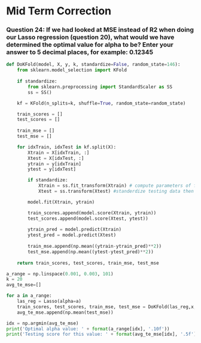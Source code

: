 # Mid Term Correction

### Question 24: If we had looked at MSE instead of R2 when doing our Lasso regression (question 20), what would we have determined the optimal value for alpha to be? Enter your answer to 5 decimal places, for example: 0.12345

```python
def DoKFold(model, X, y, k, standardize=False, random_state=146):
    from sklearn.model_selection import KFold
    
    if standardize:
        from sklearn.preprocessing import StandardScaler as SS
        ss = SS()

    kf = KFold(n_splits=k, shuffle=True, random_state=random_state)

    train_scores = []
    test_scores = []
    
    train_mse = []
    test_mse = []

    for idxTrain, idxTest in kf.split(X):
        Xtrain = X[idxTrain, :]
        Xtest = X[idxTest, :]
        ytrain = y[idxTrain]
        ytest = y[idxTest]

        if standardize:
            Xtrain = ss.fit_transform(Xtrain) # compute parameters of feature scaling based on training data
            Xtest = ss.transform(Xtest) #standerdize testing data then 

        model.fit(Xtrain, ytrain)

        train_scores.append(model.score(Xtrain, ytrain))
        test_scores.append(model.score(Xtest, ytest))
        
        ytrain_pred = model.predict(Xtrain)
        ytest_pred = model.predict(Xtest)
        
        train_mse.append(np.mean((ytrain-ytrain_pred)**2))
        test_mse.append(np.mean((ytest-ytest_pred)**2)) 
        
    return train_scores, test_scores, train_mse, test_mse
```

```python
a_range = np.linspace(0.001, 0.003, 101)
k = 20
avg_te_mse=[]

for a in a_range:
    las_reg = Lasso(alpha=a)
    train_scores, test_scores, train_mse, test_mse = DoKFold(las_reg,x,y,k,standardize=True)
    avg_te_mse.append(np.mean(test_mse))

idx = np.argmin(avg_te_mse)
print('Optimal alpha value: ' + format(a_range[idx], '.10f'))
print('Testing score for this value: ' + format(avg_te_mse[idx], '.5f'))
```


